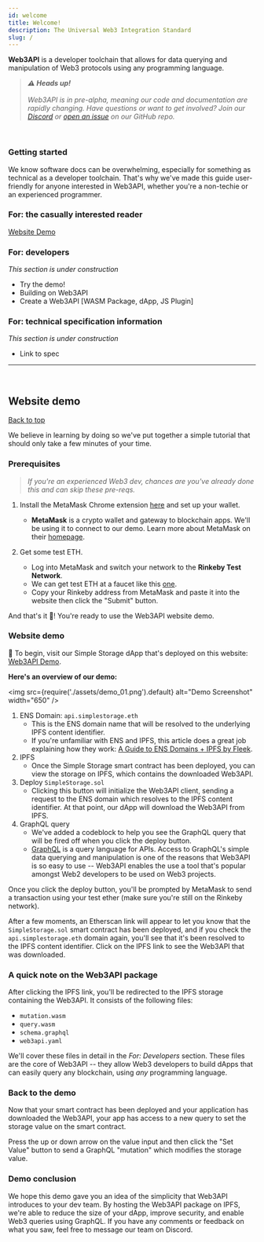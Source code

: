 ```yaml
---
id: welcome
title: Welcome!
description: The Universal Web3 Integration Standard
slug: /
---
```


**Web3API** is a developer toolchain that allows for data querying and manipulation of Web3 protocols using any programming language.
<br/>

> _**⚠️ Heads up!** <br/> <br/>
> Web3API is in pre-alpha, meaning our code and documentation are rapidly changing. Have questions or want to get involved? Join our [Discord](https://discord.com/invite/Z5m88a5qWu) or [open an issue](https://github.com/Web3-API/monorepo/issues) on our GitHub repo._

<br/>

### **Getting started**

We know software docs can be overwhelming, especially for something as technical as a developer toolchain. That's why we've made this guide user-friendly for anyone interested in Web3API, whether you're a non-techie or an experienced programmer.

### **For: the casually interested reader**

[Website Demo](#website-demo)

### **For: developers**

_This section is under construction_

- Try the demo!
- Building on Web3API
- Create a Web3API [WASM Package, dApp, JS Plugin]

### **For: technical specification information**

_This section is under construction_

- Link to spec

---

<br/>

## **Website demo**

[Back to top](#getting-started)

We believe in learning by doing so we've put together a simple tutorial that should only take a few minutes of your time.

### **Prerequisites**<br/>

> _If you're an experienced Web3 dev, chances are you've already done this and can skip these pre-reqs._

1. Install the MetaMask Chrome extension [here](https://chrome.google.com/webstore/detail/metamask/nkbihfbeogaeaoehlefnkodbefgpgknn) and set up your wallet.<br/>

   - **MetaMask** is a crypto wallet and gateway to blockchain apps. We'll be using it to connect to our demo. Learn more about MetaMask on their [homepage](https://metamask.io/).

2. Get some test ETH.<br/>

   - Log into MetaMask and switch your network to the **Rinkeby Test Network**.
   - We can get test ETH at a faucet like this [one](http://rinkeby-faucet.com/).
   - Copy your Rinkeby address from MetaMask and paste it into the website then click the "Submit" button.

And that's it 🎉! You're ready to use the Web3API website demo.

### **Website demo**<br/>

🏁 To begin, visit our Simple Storage dApp that's deployed on this website: [Web3API Demo](https://demo-simplestorage-web3api.on.fleek.co/). <br/>

**Here's an overview of our demo:**<br/>

<img
  src={require('./assets/demo_01.png').default}
  alt="Demo Screenshot"
  width="650"
/>

1. ENS Domain: `api.simplestorage.eth`
   - This is the ENS domain name that will be resolved to the underlying IPFS content identifier.
   - If you're unfamiliar with ENS and IPFS, this article does a great job explaining how they work: [A Guide to ENS Domains + IPFS by Fleek](https://medium.com/fleek/guide-ens-domains-ipfs-ethereum-name-service-26d6092cfadf).
2. IPFS
   - Once the Simple Storage smart contract has been deployed, you can view the storage on IPFS, which contains the downloaded Web3API.
3. Deploy `SimpleStorage.sol`
   - Clicking this button will initialize the Web3API client, sending a request to the ENS domain which resolves to the IPFS content identifier. At that point, our dApp will download the Web3API from IPFS.
4. GraphQL query
   - We've added a codeblock to help you see the GraphQL query that will be fired off when you click the deploy button.
   - [GraphQL](https://graphql.org/) is a query language for APIs. Access to GraphQL's simple data querying and manipulation is one of the reasons that Web3API is so easy to use -- Web3API enables the use a tool that's popular amongst Web2 developers to be used on Web3 projects.

Once you click the deploy button, you'll be prompted by MetaMask to send a transaction using your test ether (make sure you're still on the Rinkeby network).

After a few moments, an Etherscan link will appear to let you know that the `SimpleStorage.sol` smart contract has been deployed, and if you check the `api.simplestorage.eth` domain again, you'll see that it's been resolved to the IPFS content identifier. Click on the IPFS link to see the Web3API that was downloaded.

### **A quick note on the Web3API package**

After clicking the IPFS link, you'll be redirected to the IPFS storage containing the Web3API. It consists of the following files:

- `mutation.wasm`
- `query.wasm`
- `schema.graphql`
- `web3api.yaml`

We'll cover these files in detail in the _For: Developers_ section. These files are the core of Web3API -- they allow Web3 developers to build dApps that can easily query any blockchain, using _any_ programming language.

### **Back to the demo**

Now that your smart contract has been deployed and your application has downloaded the Web3API, your app has access to a new query to set the storage value on the smart contract.

Press the up or down arrow on the value input and then click the "Set Value" button to send a GraphQL "mutation" which modifies the storage value.

### **Demo conclusion**

We hope this demo gave you an idea of the simplicity that Web3API introduces to your dev team. By hosting the Web3API package on IPFS, we're able to reduce the size of your dApp, improve security, and enable Web3 queries using GraphQL. If you have any comments or feedback on what you saw, feel free to message our team on Discord.
